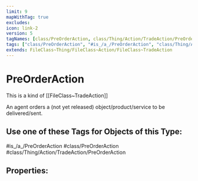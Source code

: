 ```yaml
---
limit: 9
mapWithTag: true
excludes:
icon: link-2
version: 5
tagNames: [class/PreOrderAction, class/Thing/Action/TradeAction/PreOrderAction, is_a_/PreOrderAction, schema-org/PreOrderAction]
tags: ["class/PreOrderAction", "#is_/a_/PreOrderAction", "class/Thing/Action/TradeAction/PreOrderAction"]
extends: FileClass~Thing/FileClass~Action/FileClass~TradeAction
---
```


# PreOrderAction
This is a kind of [[FileClass~TradeAction]]

An agent orders a (not yet released) object/product/service to be delivered/sent.


## Use one of these Tags for Objects of this Type:

#is_/a_/PreOrderAction
#class/PreOrderAction
#class/Thing/Action/TradeAction/PreOrderAction

## Properties:


